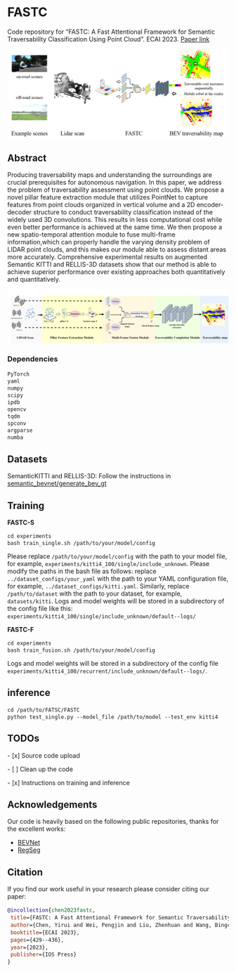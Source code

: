 # FASTC

Code repository for “FASTC: A Fast Attentional Framework for Semantic Traversability Classification Using Point Cloud”.  ECAI 2023.
[Paper link](https://www.researchgate.net/publication/374308462_FASTC_A_Fast_Attentional_Framework_for_Semantic_Traversability_Classification_Using_Point_Cloud)

![teaser](fig/teaser.png)

## Abstract

Producing traversability maps and understanding the surroundings are crucial prerequisites for autonomous navigation. In this paper, we address the problem of traversability assessment using point clouds. We propose a novel pillar feature extraction module that utilizes PointNet to capture features from point clouds organized in vertical volume and a 2D encoder-decoder structure to conduct traversability classification instead of the widely used 3D convolutions. This results in less computational cost while even better performance is achieved at the same time. We then propose a new spatio-temporal attention module to fuse multi-frame information,which can properly handle the varying density problem of LIDAR point clouds, and this makes our module able to assess distant areas more accurately. Comprehensive experimental results on augmented Semantic KITTI and RELLIS-3D datasets show that our method is able to achieve superior performance over existing approaches both quantitatively and quantitatively.

![pipeline](fig/pipeline.png)

### Dependencies

```
PyTorch
yaml
numpy
scipy
ipdb
opencv
tqdm
spconv
argparse
numba
```

## Datasets


SemanticKITTI and RELLIS-3D: Follow the instructions in [semantic_bevnet/generate_bev_gt](https://github.com/JHLee0513/semantic_bevnet/tree/corl-cleaned/generate_bev_gt)

## Training

**FASTC-S** 

```
cd experiments
bash train_single.sh /path/to/your/model/config
```



 Please replace `/path/to/your/model/config` with the path to your model file, for example, `experiments/kitti4_100/single/include_unknown`.  Please modify the paths in the bash file as follows: replace `../dataset_configs/your_yaml` with the path to your YAML configuration file, for example, `../dataset_configs/kitti.yaml`. Similarly, replace `/path/to/dataset` with the path to your dataset, for example, `datasets/kitti`. Logs and model weights will be stored in a subdirectory of the config file like this: `experiments/kitti4_100/single/include_unknown/default--logs/`

**FASTC-F**

```
cd experiments
bash train_fusion.sh /path/to/your/model/config
```

Logs and model weights will be stored in a subdirectory of the config file `experiments/kitti4_100/recurrent/include_unknown/default--logs/`.

## inference

```
cd /path/to/FATSC/FASTC
python test_single.py --model_file /path/to/model --test_env kitti4
```

## TODOs

\- [x] Source code upload

\- [ ] Clean up the code

\- [x] Instructions on training and inference

## Acknowledgements

Our code is heavily based on the following public repositories, thanks for the excellent works:

- [BEVNet](https://github.com/JHLee0513/semantic_bevnet)
- [RegSeg](https://github.com/RolandGao/RegSeg)

## Citation

If you find our work useful in your research please consider citing our paper:



```bibtex
@incollection{chen2023fastc,
 title={FASTC: A Fast Attentional Framework for Semantic Traversability Classification Using Point Cloud},
 author={Chen, Yirui and Wei, Pengjin and Liu, Zhenhuan and Wang, Bingchao and Yang, Jie and Liu, Wei},
 booktitle={ECAI 2023},
 pages={429--436},
 year={2023},
 publisher={IOS Press}
}
```
